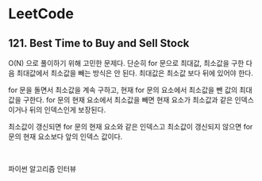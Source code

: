 # LeetCode

## 121. Best Time to Buy and Sell Stock

O(N) 으로 풀이하기 위해 고민한 문제다. 단순히 for 문으로 최대값, 최소값을 구한 다음 최대값에서 최소값을 빼는 방식은 안 된다. 최대값은 최소값 보다 뒤에 있어야 한다.

for 문을 돌면서 최소값을 계속 구하고, 현재 for 문의 요소에서 최소값을 뺀 값의 최대값을 구한다. for 문의 현재 요소에서 최소값을 빼면 현재 요소가 최소값과 같은 인덱스이거나 뒤의 인덱스인게 보장된다. 

최소값이 갱신되면 for 문의 현재 요소와 같은 인덱스고 최소값이 갱신되지 않으면 for 문의 현재 요소보다 앞의 인덱스 값이다.

<br>

파이썬 알고리즘 인터뷰

